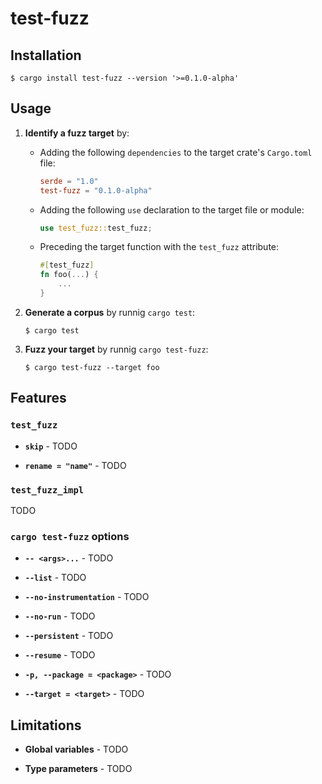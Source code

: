 # test-fuzz

## Installation

```
$ cargo install test-fuzz --version '>=0.1.0-alpha'
```

## Usage

1. **Identify a fuzz target** by:
    - Adding the following `dependencies` to the target crate's `Cargo.toml` file:
        ```toml
        serde = "1.0"
        test-fuzz = "0.1.0-alpha"
        ```
    - Adding the following `use` declaration to the target file or module:
        ```rust
        use test_fuzz::test_fuzz;
        ```
    - Preceding the target function with the `test_fuzz` attribute:
        ```rust
        #[test_fuzz]
        fn foo(...) {
            ...
        }
        ```

2. **Generate a corpus** by runnig `cargo test`:
    ```
    $ cargo test
    ```

3. **Fuzz your target** by runnig `cargo test-fuzz`:
    ```
    $ cargo test-fuzz --target foo
    ```

## Features

### `test_fuzz`

* **`skip`** - TODO

* **`rename = "name"`** - TODO

### `test_fuzz_impl`

TODO

### `cargo test-fuzz` options

* **`-- <args>...`** - TODO

* **`--list`** - TODO

* **`--no-instrumentation`** - TODO

* **`--no-run`** - TODO

* **`--persistent`** - TODO

* **`--resume`** - TODO

* **`-p, --package = <package>`** - TODO

* **`--target = <target>`** - TODO

## Limitations

* **Global variables** - TODO

* **Type parameters** - TODO
